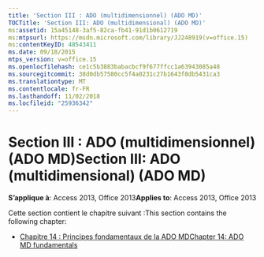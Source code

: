 ```yaml
---
title: 'Section III : ADO (multidimensionnel) (ADO MD)'
TOCTitle: 'Section III: ADO (multidimensional) (ADO MD)'
ms:assetid: 15a45148-3af5-82ca-fb41-91d1b0612719
ms:mtpsurl: https://msdn.microsoft.com/library/JJ248919(v=office.15)
ms:contentKeyID: 48543411
ms.date: 09/18/2015
mtps_version: v=office.15
ms.openlocfilehash: ce1c5b3883babacbcf9f677ffcc1a63943085a48
ms.sourcegitcommit: 38d0db57580cc5f4a0231c27b1643f8db5431ca3
ms.translationtype: MT
ms.contentlocale: fr-FR
ms.lasthandoff: 11/02/2018
ms.locfileid: "25936342"
---
```

# <a name="section-iii-ado-multidimensional-ado-md"></a><span data-ttu-id="79770-102">Section III : ADO (multidimensionnel) (ADO MD)</span><span class="sxs-lookup"><span data-stu-id="79770-102">Section III: ADO (multidimensional) (ADO MD)</span></span>

<span data-ttu-id="79770-103">**S’applique à**: Access 2013, Office 2013</span><span class="sxs-lookup"><span data-stu-id="79770-103">**Applies to**: Access 2013, Office 2013</span></span>

<span data-ttu-id="79770-104">Cette section contient le chapitre suivant :</span><span class="sxs-lookup"><span data-stu-id="79770-104">This section contains the following chapter:</span></span>

- [<span data-ttu-id="79770-105">Chapitre 14 : Principes fondamentaux de la ADO MD</span><span class="sxs-lookup"><span data-stu-id="79770-105">Chapter 14: ADO MD fundamentals</span></span>](chapter-14-ado-md-fundamentals.md)

